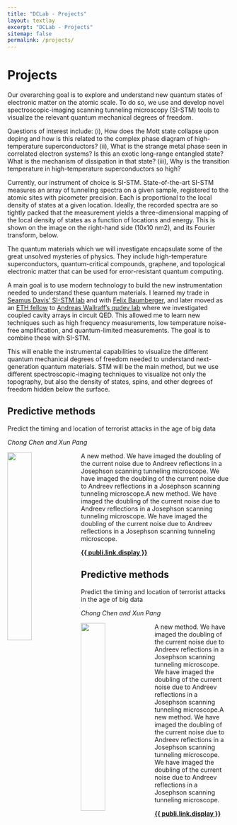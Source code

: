 ```yaml
---
title: "DCLab - Projects"
layout: textlay
excerpt: "DCLab - Projects"
sitemap: false
permalink: /projects/
---
```


# Projects

Our overarching goal is to explore and understand new quantum states of electronic matter on the atomic scale. To do so, we use and develop novel spectroscopic-imaging scanning tunneling microscopy (SI-STM) tools to visualize the relevant quantum mechanical degrees of freedom.

Questions of interest include: (i), How does the Mott state collapse upon doping and how is this related to the complex phase diagram of high-temperature superconductors? (ii), What is the strange metal phase seen in correlated electron systems? Is this an exotic long-range entangled state? What is the mechanism of dissipation in that state? (iii), Why is the transition temperature in high-temperature superconductors so high? 
 

Currently, our instrument of choice  is SI-STM.  State-of-the-art SI-STM measures an array of tunneling spectra on a given sample, registered to the atomic sites with picometer precision. Each is proportional to the local density of states at a given location. Ideally, the recorded spectra are so tightly packed that the measurement yields a three-dimensional mapping of the local density of states as a function of locations and energy. This is shown on the image on the right-hand side (10x10 nm2), and its Fourier transform, below.

The quantum materials which we will investigate encapsulate some of the great unsolved mysteries of physics. They include high-temperature superconductors, quantum-critical compounds, graphene, and topological electronic matter that can be used for error-resistant quantum computing.


A main goal is to use modern technology to build the new instrumentation needed to understand these quantum materials. I learned my trade in [Seamus Davis’ SI-STM lab](http://davisgroup.lassp.cornell.edu/) and with [Felix Baumberger](http://dpmc.unige.ch/gr_baumberger/index.html), and later moved as an [ETH fellow](http://www.ethfellows.ethz.ch/) to [Andreas Wallraff’s qudev lab](http://www.qudev.ethz.ch/) where we investigated coupled cavity arrays in circuit QED. This allowed me to learn new techniques such as high frequency measurements, low temperature noise-free amplification, and quantum-limited measurements. The goal is to combine these with SI-STM.

This will enable the instrumental capabilities to visualize the different quantum mechanical degrees of freedom needed to understand next-generation quantum materials. STM will be the main method, but we use different spectroscopic-imaging techniques to visualize not only the topography, but also the density of states, spins, and other degrees of freedom hidden below the surface.

## Predictive methods

<div class="col-lg-6 clearfix">
 <div class="well">
  <pubtit>Predict the timing and location of terrorist attacks in the age of big data</pubtit>
  <p><em>Chong Chen and Xun Pang</em></p>
  <img src="{{ site.url }}{{ site.baseurl }}/images/pubpic/terr.png" class="img-responsive" width="33%" style="float: left" />
  <p>A new method. We have imaged the doubling of the current noise due to Andreev reflections in a Josephson scanning tunneling microscope. We have imaged the doubling of the current noise due to Andreev reflections in a Josephson scanning tunneling microscope.A new method. We have imaged the doubling of the current noise due to Andreev reflections in a Josephson scanning tunneling microscope. We have imaged the doubling of the current noise due to Andreev reflections in a Josephson scanning tunneling microscope.</p>
  <p><strong><a href="{{ publi.link.url }}">{{ publi.link.display }}</a></strong></p>
 </div>
</div>


## Predictive methods

<div class="col-lg-6 clearfix">
 <div class="well">
  <pubtit>Predict the timing and location of terrorist attacks in the age of big data</pubtit>
  <p><em>Chong Chen and Xun Pang</em></p>
  <img src="{{ site.url }}{{ site.baseurl }}/images/respic/layers_real.jpg" class="img-responsive" width="33%" style="float: left" />
  <p>A new method. We have imaged the doubling of the current noise due to Andreev reflections in a Josephson scanning tunneling microscope. We have imaged the doubling of the current noise due to Andreev reflections in a Josephson scanning tunneling microscope.A new method. We have imaged the doubling of the current noise due to Andreev reflections in a Josephson scanning tunneling microscope. We have imaged the doubling of the current noise due to Andreev reflections in a Josephson scanning tunneling microscope.</p>
  <p><strong><a href="{{ publi.link.url }}">{{ publi.link.display }}</a></strong></p>
 </div>
</div>

